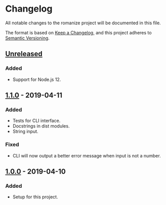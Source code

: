 # Changelog
All notable changes to the romanize project will be documented in this file.

The format is based on [Keep a Changelog](https://keepachangelog.com/en/1.0.0/),
and this project adheres to [Semantic Versioning](https://semver.org/spec/v2.0.0.html).

## [Unreleased]
### Added
- Support for Node.js 12.

## [1.1.0] - 2019-04-11
### Added
- Tests for CLI interface.
- Docstrings in dist modules.
- String input.

### Fixed
- CLI will now output a better error message when input is not a number.

## [1.0.0] - 2019-04-10
### Added
- Setup for this project.

[Unreleased]: https://github.com/Ionaru/romanize/compare/1.1.0...HEAD 
[1.1.0]: https://github.com/Ionaru/romanize/compare/1.0.0...1.1.0 
[1.0.0]: https://github.com/Ionaru/romanize/compare/fdf1fc5...1.0.0
